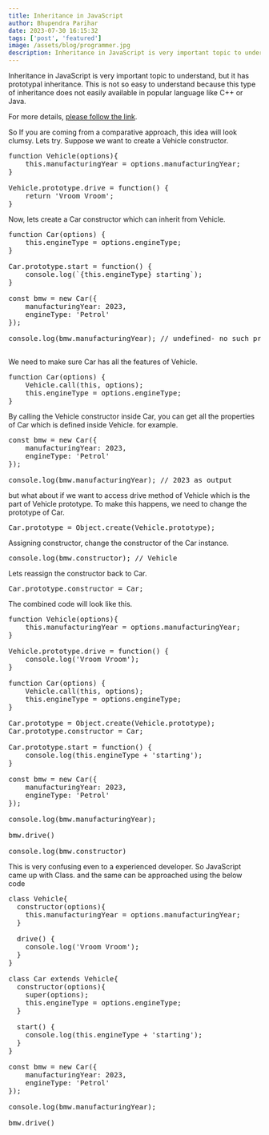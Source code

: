 ```yaml
---
title: Inheritance in JavaScript
author: Bhupendra Parihar
date: 2023-07-30 16:15:32
tags: ['post', 'featured']
image: /assets/blog/programmer.jpg
description: Inheritance in JavaScript is very important topic to understand, but it has prototypal inheritance. This is not so easy to understand because this type of inheritance does not easily available in popular language like C++ or Java.
---
```


Inheritance in JavaScript is very important topic to understand, but it has prototypal inheritance. This is not so easy to understand because this type of inheritance does not easily available in popular language like C++ or Java.

For more details, <a href="http://underscorejs.org/#throttle">please follow the link</a>.

So If you are coming from a comparative approach, this idea will look clumsy. Lets try. Suppose we want to create a Vehicle constructor.

<pre>
function Vehicle(options){
    this.manufacturingYear = options.manufacturingYear;
}

Vehicle.prototype.drive = function() {
    return 'Vroom Vroom';
}
</pre>

Now, lets create a Car constructor which can inherit from Vehicle.

<pre>
function Car(options) {
    this.engineType = options.engineType;
}

Car.prototype.start = function() {
    console.log(`{this.engineType} starting`);
}

const bmw = new Car({
    manufacturingYear: 2023,
    engineType: 'Petrol'
});

console.log(bmw.manufacturingYear); // undefined- no such property inside car

</pre>

We need to make sure Car has all the features of Vehicle.

<pre>
function Car(options) {
    Vehicle.call(this, options);
    this.engineType = options.engineType;
}
</pre>

By calling the Vehicle constructor inside Car, you can get all the properties of Car which is defined inside Vehicle. for example.

<pre>
const bmw = new Car({
    manufacturingYear: 2023,
    engineType: 'Petrol'
});

console.log(bmw.manufacturingYear); // 2023 as output
</pre>

but what about if we want to access drive method of Vehicle which is the part of Vehicle prototype. To make this happens, we need to change the prototype of Car.

<pre>
Car.prototype = Object.create(Vehicle.prototype);
</pre>

Assigning constructor, change the constructor of the Car instance.

<pre>
console.log(bmw.constructor); // Vehicle
</pre>

Lets reassign the constructor back to Car.

<pre>
Car.prototype.constructor = Car;
</pre>

The combined code will look like this.

<pre>
function Vehicle(options){
    this.manufacturingYear = options.manufacturingYear;
}

Vehicle.prototype.drive = function() {
    console.log('Vroom Vroom');
}

function Car(options) {
    Vehicle.call(this, options);
    this.engineType = options.engineType;
}

Car.prototype = Object.create(Vehicle.prototype);
Car.prototype.constructor = Car;

Car.prototype.start = function() {
    console.log(this.engineType + 'starting');
}

const bmw = new Car({
    manufacturingYear: 2023,
    engineType: 'Petrol'
});

console.log(bmw.manufacturingYear);

bmw.drive()

console.log(bmw.constructor)
</pre>

This is very confusing even to a experienced developer. So JavaScript came up with Class. and the same can be approached using the below code

<pre>
class Vehicle{
  constructor(options){
    this.manufacturingYear = options.manufacturingYear;
  }
  
  drive() {
    console.log('Vroom Vroom');
  }
}

class Car extends Vehicle{
  constructor(options){
    super(options);
    this.engineType = options.engineType;
  }
  
  start() {
    console.log(this.engineType + 'starting');
  }
}

const bmw = new Car({
    manufacturingYear: 2023,
    engineType: 'Petrol'
});

console.log(bmw.manufacturingYear);

bmw.drive()
</pre>
